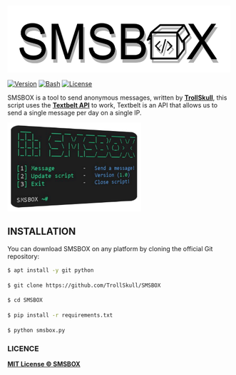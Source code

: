 <p align="left">
<img src="/.assets/logo.png" width="500" height="150"/>

[![Version](https://img.shields.io/badge/Version-1.0-green)]()
[![Bash](https://img.shields.io/badge/Made%20with-Python-blue)]()
[![License](https://img.shields.io/badge/License-MIT-yellow)]()

SMSBOX is a tool to send anonymous messages, written by **[TrollSkull](https://github.com/TrollSkull)**, this script uses
the **[Textbelt API](https://textbelt.com)** to work, Textbelt is an API that allows us to send a single message per day on a single IP.

<img src="/.assets/script_look.png" width="300" height="200"/>

## INSTALLATION
You can download SMSBOX on any platform by cloning the official Git repository:

```bash
$ apt install -y git python

$ git clone https://github.com/TrollSkull/SMSBOX

$ cd SMSBOX
    
$ pip install -r requirements.txt

$ python smsbox.py
```

### LICENCE

**[MIT License © SMSBOX](https://github.com/TrollSkull/SMSBOX/blob/main/LICENSE)**
